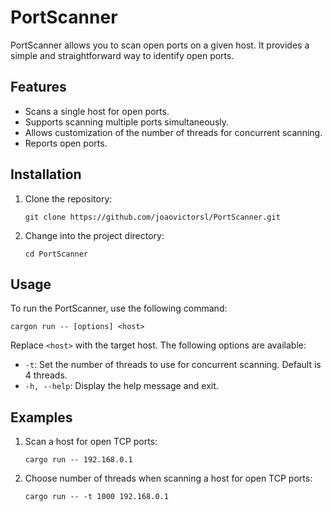 # PortScanner

PortScanner allows you to scan open ports on a given host. It provides a simple and straightforward way to identify open ports.

## Features

- Scans a single host for open ports.
- Supports scanning multiple ports simultaneously.
- Allows customization of the number of threads for concurrent scanning.
- Reports open ports.

## Installation

1. Clone the repository:

   ```
   git clone https://github.com/joaovictorsl/PortScanner.git
   ```

2. Change into the project directory:

   ```
   cd PortScanner
   ```

## Usage

To run the PortScanner, use the following command:

```
cargon run -- [options] <host>
```

Replace `<host>` with the target host. The following options are available:

- `-t`: Set the number of threads to use for concurrent scanning. Default is 4 threads.
- `-h, --help`: Display the help message and exit.

## Examples

1. Scan a host for open TCP ports:

   ```
   cargo run -- 192.168.0.1
   ```

2. Choose number of threads when scanning a host for open TCP ports:

   ```
   cargo run -- -t 1000 192.168.0.1
   ```
